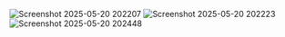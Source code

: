 ![Screenshot 2025-05-20 202207](https://github.com/user-attachments/assets/39d90025-5de2-40c2-b4eb-581000a8298a)
![Screenshot 2025-05-20 202223](https://github.com/user-attachments/assets/13209ff6-3661-4585-b9ac-2523b9865c0c)
![Screenshot 2025-05-20 202448](https://github.com/user-attachments/assets/a6c70734-bb01-4ef5-aeb9-419692f6ab2e)
